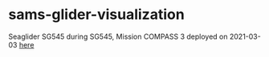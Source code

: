 # sams-glider-visualization

Seaglider SG545 during SG545, Mission COMPASS 3 deployed on 2021-03-03 [here](https://sagarkevin.github.io/sams-glider-visualization/SG545/index.html)

